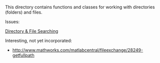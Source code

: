 This directory contains functions and classes for working with directories (folders) and files.

Issues:

[Directory & File Searching](md_docs/DirectoryAndFileSearching.md)

Interesting, not yet incorporated:

- http://www.mathworks.com/matlabcentral/fileexchange/28249-getfullpath
